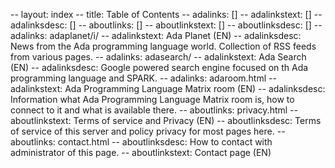 -- layout: index
-- title: Table of Contents
-- adalinks: []
-- adalinkstext: []
-- adalinksdesc: []
-- aboutlinks: []
-- aboutlinkstext: []
-- aboutlinksdesc: []
-- adalinks: adaplanet/i/
-- adalinkstext: Ada Planet (EN)
-- adalinksdesc: News from the Ada programming language world. Collection of RSS feeds from various pages.
-- adalinks: adasearch/
-- adalinkstext: Ada Search (EN)
-- adalinksdesc: Google powered search engine focused on th Ada programming language and SPARK.
-- adalinks: adaroom.html
-- adalinkstext: Ada Programming Language Matrix room (EN)
-- adalinksdesc: Information what Ada Programming Language Matrix room is, how to connect to it and what is available there.
-- aboutlinks: privacy.html
-- aboutlinkstext: Terms of service and Privacy (EN)
-- aboutlinksdesc: Terms of service of this server and policy privacy for most pages here.
-- aboutlinks: contact.html
-- aboutlinksdesc: How to contact with administrator of this page.
-- aboutlinkstext: Contact page (EN)
